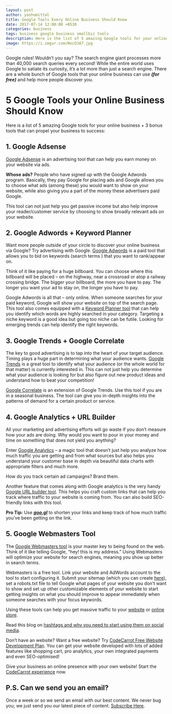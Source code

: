 ```yaml
---
layout: post
author: yashumittal
title: Google Tools Every Online Business Should Know
date: 2017-07-14 12:00:00 +0530
categories: business
tags: business google business smallbiz tools
description: Here is the list of 5 amazing Google tools for your online business that can propel your business to success.
image: https://i.imgur.com/WocOJA7.jpg
---
```


Google rules! Wouldn’t you say? The search engine giant processes more than 40,000 search queries every second! While the entire world uses Google to satiate its curiosity, it’s a lot more than just a search engine. There are a whole bunch of Google tools that your online business can use _**(for free)**_ and help more people discover you.

# 5 Google Tools your Online Business Should Know

Here is a list of 5 amazing Google tools for your online business + 3 bonus tools that can propel your business to success:

## 1. Google Adsense

[Google Adsense](https://support.google.com/adsense/) is an advertising tool that can help you earn money on your website via ads.

**Whose ads?** People who have signed up with the Google Adwords program. Basically, they pay Google for placing ads and Google allows you to choose what ads (among these) you would want to show on your website, while also giving you a part of the money these advertisers paid Google.

This tool can not just help you get passive income but also help improve your reader/customer service by choosing to show broadly relevant ads on your website.

## 2. Google Adwords + Keyword Planner

Want more people outside of your circle to discover your online business via Google? Try advertising with Google. [Google Adwords](https://adwords.google.com/) is a paid tool that allows you to bid on keywords (search terms ) that you want to rank/appear on.

Think of it like paying for a huge billboard. You can choose where this billboard will be placed – on the highway, near a crossroad or atop a railway crossing bridge. The bigger your billboard, the more you have to pay. The longer you want your ad to stay on, the longer you have to pay.

Google Adwords is all that – only online. When someone searches for your paid keyword, Google will show your website on top of the search page. This tool also comes equipped with a [Keyword Planner tool](https://backlinko.com/google-keyword-planner) that can help you identify which words are highly searched in your category. Targeting a niche keyword is a good idea but going too niche can be futile. Looking for emerging trends can help identify the right keywords.

## 3. Google Trends + Google Correlate

The key to good advertising is to tap into the heart of your target audience. Timing plays a huge part in determining what your audience wants. [Google Trends](https://trends.google.co.in/trends/) is a great tool to identify what your audience (or the whole world for that matter) is currently interested in. This can not just help you determine what your audience is looking for but also figure out new product ideas and understand how to beat your competition!

[Google Correlate](https://www.google.com/trends/correlate) is an extension of Google Trends. Use this tool if you are in a seasonal business. The tool can give you in-depth insights into the patterns of demand for a certain product or service.

## 4. Google Analytics + URL Builder

All your marketing and advertising efforts will go waste if you don’t measure how your ads are doing. Why would you want to pour in your money and time on something that does not yield you anything?

Enter [Google Analytics](https://analytics.google.com/analytics/web/) – a magic tool that doesn’t just help you analyze how much traffic you are getting and from what sources but also helps you understand your customer base in depth via beautiful data charts with appropriate filters and much more.

How do you track certain ad campaigns? Brand them.

Another feature that comes along with Google analytics is the very handy [Google URL builder tool](https://ga-dev-tools.appspot.com/campaign-url-builder/). This helps you craft custom links that can help you track where traffic to your website is coming from. You can also build SEO-friendly links with this tool.

**Pro Tip:** Use _**[goo.gl](https://goo.gl/)**_ to shorten your links and keep track of how much traffic you’ve been getting on the link.

## 5. Google Webmasters Tool

The [Google Webmasters tool](https://www.google.com/webmasters/#?modal_active=none) is your master key to being found on the web. Think of it like telling Google, “hey! this is my address.” Using Webmasters will optimize your website for search engines, meaning you show up better in search terms.

Webmasters is a free tool. Link your website and AdWords account to the tool to start configuring it. Submit your sitemap (which you can create [here](https://www.xml-sitemaps.com/)), set a robots.txt file to tell Google what pages of your website you don’t want to show and set up other customizable elements of your website to start getting insights on what you should improve to appear immediately when someone searches with your focus keywords.

Using these tools can help you get massive traffic to your [website](https://www.codecarrot.net/) or [online store](https://www.codecarrot.net/store.html).

Read this blog on [hashtags and why you need to start using them on social media](/what-are-hashtags-and-why-you-need-to-start-using-them-on-social-media/).

Don’t have an website? Want a free website? Try [CodeCarrot Free Website Development Plan](https://www.codecarrot.net/). You can get your website developed with lots of added features like shopping cart, pro analytics, your own integrated payments and even SEO-optimised!

Give your business an online presence with your own website! Start the [CodeCarrot experience](https://www.codecarrot.net/) now.

## P.S. Can we send you an email?

Once a week or so we send an email with our best content. We never bug you; we just send you our latest piece of content. [Subscribe Here](#subscribe).

